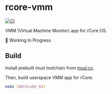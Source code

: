 # rcore-vmm

[![CI](https://github.com/rcore-os/rcore-vmm/workflows/CI/badge.svg?branch=master)](https://github.com/rcore-os/rcore-vmm/actions)

VMM (Virtual Machine Monitor) app for rCore OS.

🚧 Working In Progress

## Build

Install prebuilt musl toolchain from [musl.cc](https://musl.cc/).

Then, build userspace VMM app for rCore:

```bash
make [ARCH=x86_64]
```
